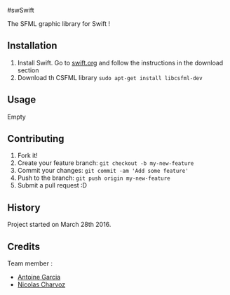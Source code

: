 #swSwift 

The SFML graphic library for Swift !

## Installation

1. Install Swift. Go to <a href=”http://swift.org”>swift.org</a> and follow the instructions in the download section
2. Download th CSFML library `sudo apt-get install libcsfml-dev`

## Usage
Empty

## Contributing

1. Fork it!
2. Create your feature branch: `git checkout -b my-new-feature`
3. Commit your changes: `git commit -am 'Add some feature'`
4. Push to the branch: `git push origin my-new-feature`
5. Submit a pull request :D

## History

Project started on March 28th 2016. 

## Credits

Team member : 
- <a href=”http://github.com/antgar>Antoine Garcia</a>
- <a href=”http://github.com/charvoa>Nicolas Charvoz</a>
